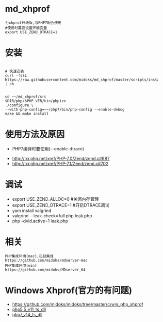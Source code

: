 # md_xhprof
```
为xhprof升级版,与PHP7配合使用
#使用时需要设置环境变量
export USE_ZEND_DTRACE=1
```
# 安装
```

# 快速安装
curl -fsSL  https://raw.githubusercontent.com/midoks/md_xhprof/master/scripts/install.sh | sh


cd ~~/md_xhprof/src
$DIR/php/$PHP_VER/bin/phpize
./configure \
--with-php-config=~~/php7/bin/php-config --enable-debug
make && make install 

```

# 使用方法及原因

- PHP7编译时要使用(--enable-dtrace)
 * http://lxr.php.net/xref/PHP-7.0/Zend/zend.c#687
 * http://lxr.php.net/xref/PHP-7.1/Zend/zend.c#702

# 调试

- export USE_ZEND_ALLOC=0 	#关闭内存管理
- export USE_ZEND_DTRACE=1 	#开启DTRACE调试
- yum install valgrind
- valgrind --leak-check=full php leak.php
- php -dvld.active=1 leak.php 

# 相关
```
PHP集成环境(mac),已经集成
https://github.com/midoks/mdserver-mac
PHP集成环境(win)
https://github.com/midoks/MDserver_64
```

# Windows Xhprof(官方的有问题)
- https://github.com/midoks/midoks/tree/master/c/win_php_xhprof
- [php5.5_v11_ts_dll](https://github.com/midoks/midoks/tree/master/c/win_php_xhprof/xhprof5.5/dll)
- [php7_v14_ts_dll](https://github.com/midoks/midoks/tree/master/c/win_php_xhprof/md_xhprof7/dll)


